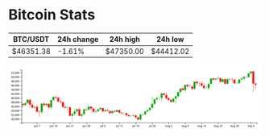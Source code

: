 # Bitcoin Stats

BTC/USDT|24h change|24h high|24h low|
|---|---|---|---|
|$46351.38|-1.61%|$47350.00|$44412.02|

<img src="./chart.svg">
